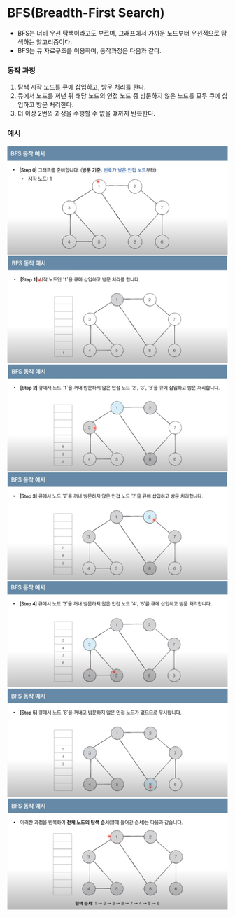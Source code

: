 # BFS(Breadth-First Search)
- BFS는 너비 우선 탐색이라고도 부르며, 그래프에서 가까운 노드부터 우선적으로 탐색하는 알고리즘이다.
- BFS는 큐 자료구조를 이용하며, 동작과정은 다음과 같다.

### 동작 과정
1. 탐색 시작 노드를 큐에 삽입하고, 방문 처리를 한다.
2. 큐에서 노드를 꺼낸 뒤 해당 노드의 인접 노드 중 
방문하지 않은 노드를 모두 큐에 삽입하고 방문 처리한다.
3. 더 이상 2번의 과정을 수행할 수 없을 떄까지 반복한다.

### 예시
![1](./image/image.png)
![2](./image/image-1.png)
![3](./image/image-2.png)
![4](./image/image-3.png)
![5](./image/image-4.png)
![6](./image/image-5.png)
![7](./image/image-6.png)